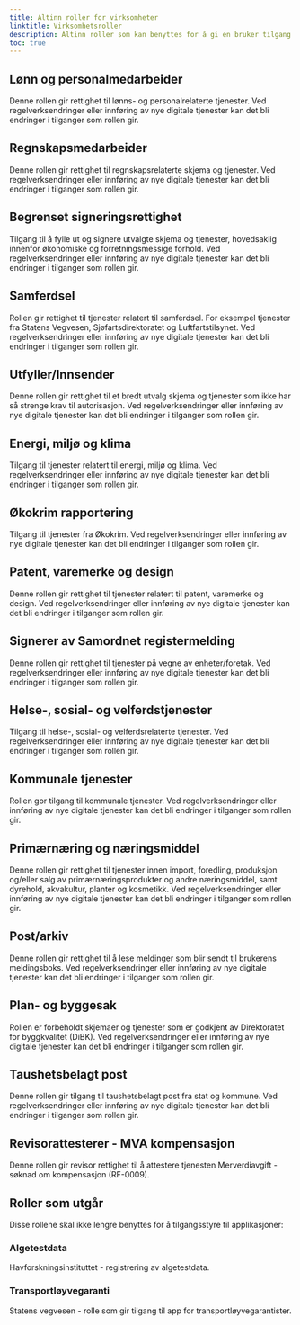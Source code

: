 ```yaml
---
title: Altinn roller for virksomheter
linktitle: Virksomhetsroller
description: Altinn roller som kan benyttes for å gi en bruker tilgang til en applikasjon på vegne av en virksomhet.
toc: true
---
```


## Lønn og personalmedarbeider
Denne rollen gir rettighet til lønns- og personalrelaterte tjenester. Ved regelverksendringer eller innføring av nye digitale tjenester kan det bli endringer i tilganger som rollen gir.

## Regnskapsmedarbeider
Denne rollen gir rettighet til regnskapsrelaterte skjema og tjenester. Ved regelverksendringer eller innføring av nye digitale tjenester kan det bli endringer i tilganger som rollen gir.

## Begrenset signeringsrettighet
Tilgang til å fylle ut og signere utvalgte skjema og tjenester, hovedsaklig innenfor økonomiske og forretningsmessige forhold. Ved regelverksendringer eller innføring av nye digitale tjenester kan det bli endringer i tilganger som rollen gir.

## Samferdsel
Rollen gir rettighet til tjenester relatert til samferdsel. For eksempel tjenester fra Statens Vegvesen, Sjøfartsdirektoratet og Luftfartstilsynet. Ved regelverksendringer eller innføring av nye digitale tjenester kan det bli endringer i tilganger som rollen gir.

## Utfyller/Innsender
Denne rollen gir rettighet til et bredt utvalg skjema og tjenester som ikke har så strenge krav til autorisasjon. Ved regelverksendringer eller innføring av nye digitale tjenester kan det bli endringer i tilganger som rollen gir.

## Energi, miljø og klima
Tilgang til tjenester relatert til energi, miljø og klima. Ved regelverksendringer eller innføring av nye digitale tjenester kan det bli endringer i tilganger som rollen gir.

## Økokrim rapportering
Tilgang til tjenester fra Økokrim. Ved regelverksendringer eller innføring av nye digitale tjenester kan det bli endringer i tilganger som rollen gir.

## Patent, varemerke og design
Denne rollen gir rettighet til tjenester relatert til patent, varemerke og design. Ved regelverksendringer eller innføring av nye digitale tjenester kan det bli endringer i tilganger som rollen gir.

## Signerer av Samordnet registermelding
Denne rollen gir rettighet til tjenester på vegne av enheter/foretak. Ved regelverksendringer eller innføring av nye digitale tjenester kan det bli endringer i tilganger som rollen gir.

## Helse-, sosial- og velferdstjenester
Tilgang til helse-, sosial- og velferdsrelaterte tjenester. Ved regelverksendringer eller innføring av nye digitale tjenester kan det bli endringer i tilganger som rollen gir.

## Kommunale tjenester
Rollen gor tilgang til kommunale tjenester. Ved regelverksendringer eller innføring av nye digitale tjenester kan det bli endringer i tilganger som rollen gir.

## Primærnæring og næringsmiddel
Denne rollen gir rettighet til tjenester innen import, foredling, produksjon og/eller salg av primærnæringsprodukter og andre næringsmiddel, samt dyrehold, akvakultur, planter og kosmetikk. Ved regelverksendringer eller innføring av nye digitale tjenester kan det bli endringer i tilganger som rollen gir.

## Post/arkiv
Denne rollen gir rettighet til å lese meldinger som blir sendt til brukerens meldingsboks. Ved regelverksendringer eller innføring av nye digitale tjenester kan det bli endringer i tilganger som rollen gir.

## Plan- og byggesak
Rollen er forbeholdt skjemaer og tjenester som er godkjent av Direktoratet for byggkvalitet (DiBK). Ved regelverksendringer eller innføring av nye digitale tjenester kan det bli endringer i tilganger som rollen gir.

## Taushetsbelagt post
Denne rollen gir tilgang til taushetsbelagt post fra stat og kommune. Ved regelverksendringer eller innføring av nye digitale tjenester kan det bli endringer i tilganger som rollen gir.

## Revisorattesterer - MVA kompensasjon
Denne rollen gir revisor rettighet til å attestere tjenesten Merverdiavgift - søknad om kompensasjon (RF-0009).


## Roller som utgår
Disse rollene skal ikke lengre benyttes for å tilgangsstyre til applikasjoner:

### Algetestdata
Havforskningsinstituttet - registrering av algetestdata.

### Transportløyvegaranti
Statens vegvesen - rolle som gir tilgang til app for transportløyvegarantister.

